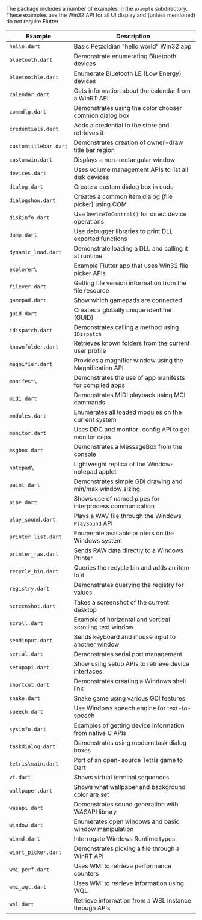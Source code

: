 The package includes a number of examples in the `example` subdirectory. These
examples use the Win32 API for all UI display and (unless mentioned) do not
require Flutter.

| Example               | Description                                               |
| --------------------- | --------------------------------------------------------- |
| `hello.dart`          | Basic Petzoldian "hello world" Win32 app                  |
| `bluetooth.dart`      | Demonstrate enumerating Bluetooth devices                 |
| `bluetoothle.dart`    | Enumerate Bluetooth LE (Low Energy) devices               |
| `calendar.dart`       | Gets information about the calendar from a WinRT API      |
| `commdlg.dart`        | Demonstrates using the color chooser common dialog box    |
| `credentials.dart`    | Adds a credential to the store and retrieves it           |
| `customtitlebar.dart` | Demonstrates creation of owner-draw title bar region      |
| `customwin.dart`      | Displays a non-rectangular window                         |
| `devices.dart`        | Uses volume management APIs to list all disk devices      |
| `dialog.dart`         | Create a custom dialog box in code                        |
| `dialogshow.dart`     | Creates a common item dialog (file picker) using COM      |
| `diskinfo.dart`       | Use `DeviceIoControl()` for direct device operations      |
| `dump.dart`           | Use debugger libraries to print DLL exported functions    |
| `dynamic_load.dart`   | Demonstrate loading a DLL and calling it at runtime       |
| `explorer\`           | Example Flutter app that uses Win32 file picker APIs      |
| `filever.dart`        | Getting file version information from the file resource   |
| `gamepad.dart`        | Show which gamepads are connected                         |
| `guid.dart`           | Creates a globally unique identifier (GUID)               |
| `idispatch.dart`      | Demonstrates calling a method using `IDispatch`           |
| `knownfolder.dart`    | Retrieves known folders from the current user profile     |
| `magnifier.dart`      | Provides a magnifier window using the Magnification API   |
| `manifest\`           | Demonstrates the use of app manifests for compiled apps   |
| `midi.dart`           | Demonstrates MIDI playback using MCI commands             |
| `modules.dart`        | Enumerates all loaded modules on the current system       |
| `monitor.dart`        | Uses DDC and monitor-config API to get monitor caps       |
| `msgbox.dart`         | Demonstrates a MessageBox from the console                |
| `notepad\`            | Lightweight replica of the Windows notepad applet         |
| `paint.dart`          | Demonstrates simple GDI drawing and min/max window sizing |
| `pipe.dart`           | Shows use of named pipes for interprocess communication   |
| `play_sound.dart`     | Plays a WAV file through the Windows `PlaySound` API      |
| `printer_list.dart`   | Enumerate available printers on the Windows system        |
| `printer_raw.dart`    | Sends RAW data directly to a Windows Printer              |
| `recycle_bin.dart`    | Queries the recycle bin and adds an item to it            |
| `registry.dart`       | Demonstrates querying the registry for values             |
| `screenshot.dart`     | Takes a screenshot of the current desktop                 |
| `scroll.dart`         | Example of horizontal and vertical scrolling text window  |
| `sendinput.dart`      | Sends keyboard and mouse input to another window          |
| `serial.dart`         | Demonstrates serial port management                       |
| `setupapi.dart`       | Show using setup APIs to retrieve device interfaces       |
| `shortcut.dart`       | Demonstrates creating a Windows shell link                |
| `snake.dart`          | Snake game using various GDI features                     |
| `speech.dart`         | Use Windows speech engine for text-to-speech              |
| `sysinfo.dart`        | Examples of getting device information from native C APIs |
| `taskdialog.dart`     | Demonstrates using modern task dialog boxes               |
| `tetris\main.dart`    | Port of an open-source Tetris game to Dart                |
| `vt.dart`             | Shows virtual terminal sequences                          |
| `wallpaper.dart`      | Shows what wallpaper and background color are set         |
| `wasapi.dart`         | Demonstrates sound generation with WASAPI library         |
| `window.dart`         | Enumerates open windows and basic window manipulation     |
| `winmd.dart`          | Interrogate Windows Runtime types                         |
| `winrt_picker.dart`   | Demonstrates picking a file through a WinRT API           |
| `wmi_perf.dart`       | Uses WMI to retrieve performance counters                 |
| `wmi_wql.dart`        | Uses WMI to retrieve information using WQL                |
| `wsl.dart`            | Retrieve information from a WSL instance through APIs     |
